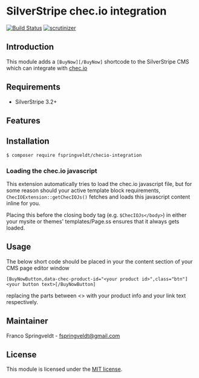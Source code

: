 # SilverStripe chec.io integration

[![Build Status](https://scrutinizer-ci.com/g/fspringveldt/silverstripe-checio-integration/badges/build.png?b=1.0)](https://scrutinizer-ci.com/g/fspringveldt/silverstripe-checio-integration/build-status/1.0)
[![scrutinizer](https://scrutinizer-ci.com/g/fspringveldt/silverstripe-checio-integration/badges/quality-score.png?b=1.0)](https://scrutinizer-ci.com/g/fspringveldt/silverstripe-checio-integration/)

## Introduction

This module adds a `[BuyNow][/BuyNow]` shortcode to the SilverStripe CMS which can integrate with [chec.io](https://chec.io)

## Requirements

 * SilverStripe 3.2+

## Features


## Installation

 ```sh
 $ composer require fspringveldt/checio-integration
 ```
 
 ### Loading the chec.io javascript
 
 This extension automatically tries to load the chec.io javascript file, but for some reason should your active template block requirements, `ChecIOExtension::getChecIOJs()` fetches and loads this 
 javascript content inline for you. 
 
 Placing this before the closing body tag (e.g. `$ChecIOJs</body>`) in either your mysite or themes' templates/Page.ss ensures that it always
 gets loaded.
 
## Usage

The below short code should be placed in your the content section of your CMS page editor window


`[BuyNowButton,data-chec-product-id="<your product id>",class="btn"]<your button text>[/BuyNowButton]`

replacing the parts between <> with your product info and your link text respectively.

## Maintainer

Franco Springveldt - fspringveldt@gmail.com

## License

This module is licensed under the [MIT license](LICENSE).
